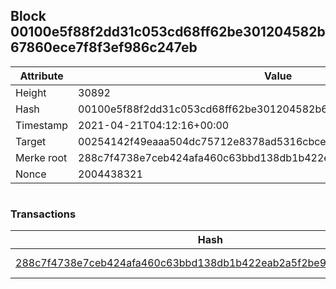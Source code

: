 ## Block 00100e5f88f2dd31c053cd68ff62be301204582b67860ece7f8f3ef986c247eb

Attribute | Value
--- | ---
Height | 30892
Hash | 00100e5f88f2dd31c053cd68ff62be301204582b67860ece7f8f3ef986c247eb
Timestamp | 2021-04-21T04:12:16+00:00
Target | 00254142f49eaaa504dc75712e8378ad5316cbcead634704b3734b6271167cc4
Merke root | 288c7f4738e7ceb424afa460c63bbd138db1b422eab2a5f2be9ba968698fb85c
Nonce | 2004438321

```

```

### Transactions

Hash | Amount
--- | ---
[288c7f4738e7ceb424afa460c63bbd138db1b422eab2a5f2be9ba968698fb85c](288c7f4738e7ceb424afa460c63bbd138db1b422eab2a5f2be9ba968698fb85c.md) | 10.00000000 SKEPTI 
